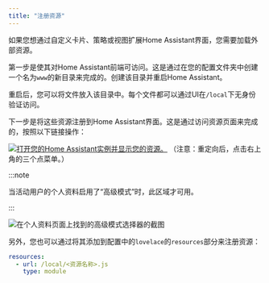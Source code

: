 ```yaml
---
title: "注册资源"
---
```


如果您想通过自定义卡片、策略或视图扩展Home Assistant界面，您需要加载外部资源。

第一步是使其对Home Assistant前端可访问。这是通过在您的配置文件夹中创建一个名为`www`的新目录来完成的。创建该目录并重启Home Assistant。

重启后，您可以将文件放入该目录中。每个文件都可以通过UI在`/local`下无身份验证访问。

下一步是将这些资源注册到Home Assistant界面。这是通过访问资源页面来完成的，按照以下链接操作：

[![打开您的Home Assistant实例并显示您的资源。](https://my.home-assistant.io/badges/lovelace_resources.svg)](https://my.home-assistant.io/redirect/lovelace_dashboards/) （注意：重定向后，点击右上角的三个点菜单。）

:::note

当活动用户的个人资料启用了“高级模式”时，此区域才可用。

:::

![在个人资料页面上找到的高级模式选择器的截图](/img/en/frontend/frontend-profile-advanced-mode.png)

另外，您也可以通过将其添加到配置中的`lovelace`的`resources`部分来注册资源：

```yaml
resources:
  - url: /local/<资源名称>.js
    type: module
